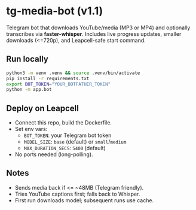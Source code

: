# tg-media-bot (v1.1)

Telegram bot that downloads YouTube/media (MP3 or MP4) and optionally transcribes via **faster-whisper**.
Includes live progress updates, smaller downloads (<=720p), and Leapcell-safe start command.

## Run locally
```bash
python3 -m venv .venv && source .venv/bin/activate
pip install -r requirements.txt
export BOT_TOKEN="YOUR_BOTFATHER_TOKEN"
python -m app.bot
```

## Deploy on Leapcell
- Connect this repo, build the Dockerfile.
- Set env vars:
  - `BOT_TOKEN`: your Telegram bot token
  - `MODEL_SIZE`: `base` (default) or `small`/`medium`
  - `MAX_DURATION_SECS`: `5400` (default)
- No ports needed (long-polling).

## Notes
- Sends media back if <= ~48MB (Telegram friendly).
- Tries YouTube captions first; falls back to Whisper.
- First run downloads model; subsequent runs use cache.
